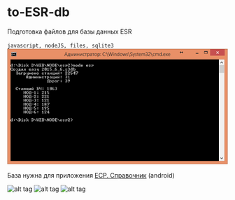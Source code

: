 # to-ESR-db
Подготовка файлов для базы данных ESR

`javascript, nodeJS, files, sqlite3`
![alt tag](https://github.com/andreevich/to-ESR-db/blob/master/img.png)

База нужна для приложения [ЕСР. Справочник](https://play.google.com/store/apps/details?id=rw.esr "ЕСР. Справочник") (android)

![alt tag](https://lh6.ggpht.com/vYCM8Iq-g-ewJazwuVso1U-tPGQcaEDp8Za6_qYq2wjenHWIxP759hf1QRrKVPUa20Y=h310-rw)
![alt tag](https://lh5.ggpht.com/heXCSHvbJGmqXA9jtClmaQaS6pXmyod9McrxR9QML-Z1eXZFLqcRZVli0nWymvIetg=h310-rw)
![alt tag](https://lh6.ggpht.com/3RdCO1WnsM3Tb03MfPCAcUjz7c25QRej77QiWRI0HnxlmIViDelivxQqfa5pm-NVAFU=h310-rw)
